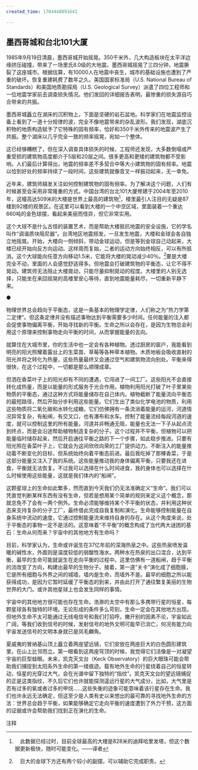 ```yaml
---
created_time: 1704448891641

---
```

## 墨西哥城和台北101大厦

1985年9月19日清晨，墨西哥城开始摇晃。350千米外，几大构造板块在太平洋边缘挤压碰撞，带来了一场里氏8.0级的大地震。墨西哥城摇晃了三四分钟，地震撕裂了这座城市。根据估算，有10000人在地震中丧生，城市的基础设施也遭到了严重的破坏。恢复重建耗费了数年之久。美国国家标准局（U.S. National Bureau of Standards）和美国地质勘探局（U.S. Geological Survey）派遣了四位工程师和一位地震学家前去调查损失情况。他们发回的详细报告表明，最惨重的损失源自巧合带来的共振。

墨西哥城矗立在湖床的沉积物上，下面是坚硬的岩石盆地。科学家们在地震监控设备上看到了一道十分规律的波，完全不像地震带来的杂乱波形。我们发现，湖底沉积物的地质构造赋予了它特殊的固有频率，恰好和350千米外传来的地震波产生了共振。整个湖床以几乎完全一致的频率摇晃，宛如一个整体。

这已经够糟糕了，但在深入调查具体损失的时候，工程师还发现，大多数倒塌或严重受损的建筑物高度都介于5层和20层之间。很多更高和更矮的建筑物都不受影响。人们最后计算得出，地震的频率差不多契合中等大小建筑物的固有频率。地震以恰到好处的频率持续了一段时间，这些建筑就像音叉一样振动起来，无一幸免。

近年来，建筑师越发关注如何控制建筑物的固有频率。为了解决这个问题，人们有时候甚至会采用非常隆重的方式。中国台湾的台北101大厦修建于2004年至2010年，这幢高达509米的大楼是世界上最高的建筑物[^6]，楼里最引人注目的无疑是87楼到92楼的观景区。在这里可以看到大楼的一个中空区域，里面装着一个重达660吨的金色球摆，看起来美丽而怪异，但它非常实用。

这个大球不是什么古怪的装置艺术，而是帮助大楼抵抗地震的安全设施，它的学名叫作“调谐质块阻尼器”。台湾地区地震频发，一旦发生地震，大楼和金球会各自独立地摇晃。开始，大楼向一侧倾斜，带动金球运动，但是等到金球自己动起来，大楼已经开始向反方向运动。这样周而复始，二者的运动方向始终相反，可以有所抵消。这个大球能向任意方向移动1.5米，它能将大楼的晃动减少40％。[^7]要是大楼完全不动，里面的人会感觉舒适得多。但地震会打破建筑物的平衡态，让它不得不晃动。建筑师无法阻止大楼晃动，只能尽量抑制晃动的程度。大楼里的人别无选择，只能坐在来回摇晃的高楼里安心等待，直到地震能量耗尽，一切重新平静下来。

●

物理世界总会趋向于平衡态，这是一条基本的物理学定律，人们称之为“热力学第二定律”。但这条定律并没有描述事物达到平衡需要多少时间。任何能量的注入都会促使事物偏离平衡，开始寻找新的平衡。生命之所以会存在，是因为生物总会利用这个原理来控制事物走向平衡的时间，从而掌握能量的去向。

就算住在大城市里，你的生活中也一定会有各种植物。透过厨房的窗户，我能看到明亮的阳光照耀着露台上的生菜苗、草莓等各种草本植物。木质地板会吸收直射的阳光并将之转化为热量，这些热量最终又会通过空气和建筑物流向别处。平衡来得很快，在这个过程中，一切都是那么顺理成章。

但洒在香菜叶子上的阳光却有不同的遭遇，它闯进了一间工厂。这些阳光不会直接转化成热量，而是以能量的形式服务于光合作用。植物利用阳光打破了叶子里某些物质的平衡态，通过这种方式将能量储存在自己体内。植物截断了能量流向平衡态的最短路径，然后开始分步利用这些能量。它们生出了类似化学电池的物质，利用这些物质将二氧化碳和水转化成糖。它们仿佛拥有一条流淌着能量的运河，河道情况异常复杂，有船闸，有交叉口，也有瀑布和水车。控制了能量流经每段河道的速度，就可以控制这里的所有能量。河道并非畅通无阻，能量也无法一下子从起点流到终点，而是会沿途帮助植物制造复杂的分子。这个过程并不平衡，但植物可以把能量临时储存起来，然后开启通往平衡之路的下一个步骤，如此稳步推进。只要有阳光照在香菜叶子上，它就会为这间欣欣向荣的工厂提供动力。不断注入的能量推动着不断变化的目标，但系统始终向着平衡态前进。最后我吃掉了那棵香菜，于是这部分能量又注入了我的系统。这些能量推动我的身体偏离平衡，只要我还在进食，平衡就无法恢复。不过我可以选择在什么时间进食，我的身体也可以选择在什么时候使用这些能量，这就是我们体内的“船闸”。

这颗星球上的生命如此繁多，然而直到今天我们仍无法准确定义“生命”。我们可以凭直觉判断某样东西有没有生命，但若是想用某个简单的规则来定义这个概念，那就总免不了会有一两个例外。生命必须能够维持某个不平衡的状态，并利用这种状态来支持复杂的分子工厂，最终借此完成自我复制和演化。生命能够控制能量在自身系统中流动的速度，它通过控制能量流来维持自身的存在。从这个角度来说，处于平衡态的事物一定不是活的。这意味着“不平衡”的概念构成了当代两大谜团的基石：生命从何而来？宇宙中的其他地方有生命吗？

目前，科学家认为，生命或许诞生在37亿年前的深海热泉之中。这些热泉喷发温暖的碱性水，外面则是温度较低的弱酸性海水。两种水在热泉的出口混合，达到平衡，最早的生命可能就诞生在走向平衡的过程中。这里仿佛有一道船闸，趋于平衡的流改变了方向，构建出最早的生物分子。接着，第一道“关卡”演化成了细胞膜，它是所有细胞与外界之间的城墙，墙内是生命，而墙外不是。最早的细胞之所以能获得成功，是因为它暂时延缓了平衡态的到来，并由此打开了通往繁复美丽的生物世界的大门。或许其他星球上也会发生同样的事情。

宇宙中的其他地方很可能也存在生命。浩渺的太空中有那么多携带行星的恒星，每颗星球各有独特的环境。无论形成的条件多么苛刻，生命一定会在其他地方出现。但地外生命不太可能通过无线电信号和我们打招呼。撇开别的因素不论，宇宙如此广阔，等我们收到信号的时候，发射信号的地外文明可能早已消亡，何况有能力向宇宙发送信号的文明本身就已是凤毛麟角。

夏威夷的冒纳基山顶上矗立着两座望远镜，它们安放在两座巨大的白色圆形建筑里，在山上比邻而立。第一眼看到这两座穹顶的时候，我觉得它们活像是一对凝望宇宙的巨型蛙眼。未来，凯克天文台（Keck Observatory）的巨大眼珠可能会帮助我们捕捉到太阳系外生命的第一缕痕迹。载有地外生命的行星绕着自己的恒星转动，恒星的光穿过大气，会在光谱中留下独特的“指纹”。凯克天文台的望远镜捕捉的正是这类指纹，不久后它们也许就能探测遥远行星的大气成分，比如，大气里是否有过多的氧或者过多的甲烷……这些失衡的迹象可能意味着该行星存在生命。我们也许永远无法确定，但这至少是人类有史以来想出的最可靠的寻找地外生命的方法：世界总会趋于平衡，如果能够确定它走向平衡的速度遭到了外力干预，这方面的证据或许会帮助我们找到正在演化的生命。

注释

[^1]: 　这种现象被称为“剪切稀化”，很快我们就将看到，蜗牛也会利用这种现象。

[^2]: 　当然，还有第三种可能：堆肥里藏着蜗牛卵或者小蜗牛，它就是在托盘里孵化长大的。但那只蜗牛真的很大，我实在无法想象它能在短短几周内长这么大。

[^3]: 　弗罗斯特的论文中提到了一件趣事。一般来说，我不会为了喜剧效果而引用科学论文，但是现在，我必须和大家分享这段话：给一只鸟儿拍完视频片段后，我们本来打算把跑步机关掉，却不小心把它调到了极慢的速度。片刻之后，我们发现那只鸽子的头开始慢慢前倾，角度越来越大，最后它果然摔倒了。进一步的观察表明，如果跑步机以极慢的速度运转，鸽子也会摔倒，或者说它的姿态会出现极端的变化。看起来，这样慢的速度不足以让鸽子迈步前进，却会让它不自觉地试图调整头部位置，有时候会导致它失去平衡。

[^4]: 　刚刚搬到美国西南部的时候，我总是忍不住好奇地念叨，想知道在这么干旱的地方，水到底是从哪儿来的。马克·赖斯纳（Marc Reisner）的著作《凯迪拉克沙漠》（Cadillac Desert）解答了我这方面的很多问题，也讲述了本地供水之战背后的精彩故事，我非常推崇这本书。就在我写下这段话的时候，加利福尼亚州的旱灾正在肆虐，要解决这个问题，我们必须做出一些艰难的决策，这件事刻不容缓。

[^5]: 　实际上还有个办法：改喝卡布其诺。液体上方的泡沫层会有效抑制水面的晃动，所以带有泡沫的饮品更不容易洒。同样的道理也适用于酒吧。啤酒鉴赏家们或许不喜欢太厚的泡沫，但至少泡沫能预防杯子里的酒洒出来。

[^6]: 　此数据已经过时，目前全球最高的大楼是828米的迪拜哈里发塔，但这个数据更新极快，随时可能变化。——译者

[^7]: 　巨大的金球下方还有两个较小的副摆，可以辅助它完成职责。